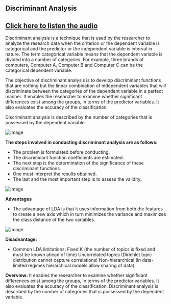## Discriminant Analysis
## [Click here to listen the audio](https://drive.google.com/file/d/1I-aS_iwBOS5r6w9zXKDfycNjvQpQFZf9/view?usp=sharing)

Discriminant analysis is a technique that is used by the researcher to analyze the research data when the criterion or the dependent variable is categorical and the predictor or the independent variable is interval in nature. The term categorical variable means that the dependent variable is divided into a number of categories. For example, three brands of computers, Computer A, Computer B and Computer C can be the categorical dependent variable.

The objective of discriminant analysis is to develop discriminant functions that are nothing but the linear combination of independent variables that will discriminate between the categories of the dependent variable in a perfect manner. It enables the researcher to examine whether significant differences exist among the groups, in terms of the predictor variables. It also evaluates the accuracy of the classification.

Discriminant analysis is described by the number of categories that is possessed by the dependent variable.

![image](https://user-images.githubusercontent.com/79050917/143877698-196f7b46-35c3-4cf0-9c8e-fa7c4fd8976d.png)

**The steps involved in conducting discriminant analysis are as follows:**
- The problem is formulated before conducting.
- The discriminant function coefficients are estimated.
- The next step is the determination of the significance of these discriminant functions.
- One must interpret the results obtained.
- The last and the most important step is to assess the validity.

![image](https://user-images.githubusercontent.com/79050917/143877753-2409f56d-4748-466e-ae13-ec69695c1c0e.png)

**Advantages** 
- The advantage of LDA is that it uses information from both the features to create a new axis which in turn minimizes the variance and maximizes the class distance of the two variables.

![image](https://user-images.githubusercontent.com/79050917/143877785-62924b1e-7a78-43b6-9162-bd191c81e005.png)

**Disadvantage:**
- Common LDA limitations: Fixed K (the number of topics is fixed and must be known ahead of time) Uncorrelated topics (Dirichlet topic distribution cannot capture correlations) Non-hierarchical (in data-limited regimes hierarchical models allow sharing of data)

**Overview:**
It enables the researcher to examine whether significant differences exist among the groups, in terms of the predictor variables. It also evaluates the accuracy of the classification. Discriminant analysis is described by the number of categories that is possessed by the dependent variable.
